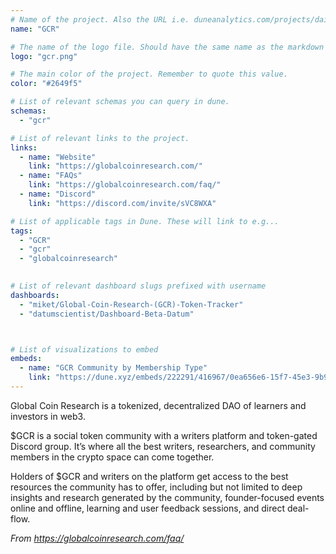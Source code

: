 ```yaml
---
# Name of the project. Also the URL i.e. duneanalytics.com/projects/dai.
name: "GCR" 

# The name of the logo file. Should have the same name as the markdown file.
logo: "gcr.png"

# The main color of the project. Remember to quote this value.
color: "#2649f5"

# List of relevant schemas you can query in dune.
schemas: 
  - "gcr"

# List of relevant links to the project.
links:
  - name: "Website"
    link: "https://globalcoinresearch.com/"
  - name: "FAQs"
    link: "https://globalcoinresearch.com/faq/"
  - name: "Discord"
    link: "https://discord.com/invite/sVC8WXA"

# List of applicable tags in Dune. These will link to e.g...
tags:
  - "GCR" 
  - "gcr"
  - "globalcoinresearch"
  

# List of relevant dashboard slugs prefixed with username
dashboards:
  - "miket/Global-Coin-Research-(GCR)-Token-Tracker"
  - "datumscientist/Dashboard-Beta-Datum"



# List of visualizations to embed
embeds:
  - name: "GCR Community by Membership Type"
    link: "https://dune.xyz/embeds/222291/416967/0ea656e6-15f7-45e3-9b9f-f050697d870c" 
---
```


Global Coin Research is a tokenized, decentralized DAO of learners and investors in web3.

$GCR is a social token community with a writers platform and token-gated Discord group. It’s where all the best writers, researchers, and community members in the crypto space can come together.

Holders of $GCR and writers on the platform get access to the best resources the community has to offer, including but not limited to deep insights and research generated by the community, founder-focused events online and offline, learning and user feedback sessions, and direct deal-flow.

*From https://globalcoinresearch.com/faq/*
